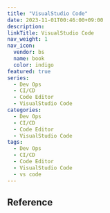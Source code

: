 ```yaml
---
title: "VisualStudio Code"
date: 2023-11-01T00:46:00+09:00
description:
linkTitle: VisualStudio Code
nav_weight: 1
nav_icon:
  vendor: bs
  name: book
  color: indigo
featured: true
series:
  - Dev Ops
  - CI/CD
  - Code Editor
  - VisualStudio Code
categories:
  - Dev Ops
  - CI/CD
  - Code Editor
  - VisualStudio Code
tags:
  - Dev Ops
  - CI/CD
  - Code Editor
  - VisualStudio Code
  - vs code
---
```


## Reference
